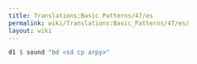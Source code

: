 ```yaml
---
title: Translations:Basic Patterns/47/es
permalink: wiki/Translations:Basic_Patterns/47/es/
layout: wiki
---
```


``` Haskell
d1 $ sound "bd <sd cp arpy>"
```
